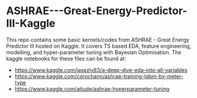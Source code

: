 # ASHRAE---Great-Energy-Predictor-III-Kaggle
This repo contains some basic kernels/codes from ASHRAE - Great Energy Predictor III hosted on Kaggle. It covers TS based EDA, feature engineering, modelling, and hyper-parameter tuning with Bayesian Optimisation.
The kaggle notebooks for these files can be found at:
* https://www.kaggle.com/jaseziv83/a-deep-dive-eda-into-all-variables
* https://www.kaggle.com/corochann/ashrae-training-lgbm-by-meter-type
* https://www.kaggle.com/aitude/ashrae-hyperparameter-tuning


